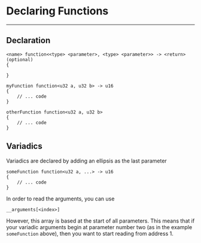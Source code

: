 # Declaring Functions

---

## Declaration
```
<name> function<<type> <parameter>, <type> <parameter>> -> <return> (optional)
{

}
```
```
myFunction function<u32 a, u32 b> -> u16
{
    // ... code
}

otherFunction function<u32 a, u32 b>
{
    // ... code
}
```
## Variadics
Variadics are declared by adding an ellipsis as the last parameter
```
someFunction function<u32 a, ...> -> u16
{
    // ... code
}
```
In order to read the arguments, you can use
```
__arguments[<index>]
```
However, this array is based at the start of all parameters. This means that if your variadic arguments begin at parameter number two (as in the example `someFunction` above), then you want to start reading from address 1.